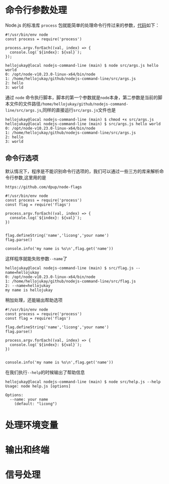 # 命令行参数处理
Node.js 的标准库 `process` 包就能简单的处理命令行传过来的参数，[代码](../src/args.js)如下：
```
#!/usr/bin/env node
const process = require('process')

process.argv.forEach((val, index) => {
  console.log(`${index}: ${val}`);
});
```
```
hellojukay@local nodejs-command-line (main) $ node src/args.js hello world
0: /opt/node-v10.23.0-linux-x64/bin/node
1: /home/hellojukay/github/nodejs-command-line/src/args.js
2: hello
3: world
```
通过 `node` 命令执行脚本，脚本的第一个参数就是`node`本身，第二参数是当前的脚本文件的文件路径`/home/hellojukay/github/nodejs-command-line/src/args.js`,同样的直接运行`src/args.js`文件也是
```
hellojukay@local nodejs-command-line (main) $ chmod +x src/args.js
hellojukay@local nodejs-command-line (main) $ src/args.js hello world
0: /opt/node-v10.23.0-linux-x64/bin/node
1: /home/hellojukay/github/nodejs-command-line/src/args.js
2: hello
3: world
```
## 命令行选项
默认情况下，程序是不能识别命令行选项的，我们可以通过一些三方的库来解析命令行参数,这里用的是
```
https://github.com/dpup/node-flags
```
```
#!/usr/bin/env node
const process = require('process')
const flag = require('flags')

process.argv.forEach((val, index) => {
  console.log(`${index}: ${val}`);
})


flag.defineString('name','licong','your name')
flag.parse()

console.info('my name is %s\n',flag.get('name'))
```
这样程序就能失败参数`--name`了
```
hellojukay@local nodejs-command-line (main) $ src/flag.js --name=hellojukay
0: /opt/node-v10.23.0-linux-x64/bin/node
1: /home/hellojukay/github/nodejs-command-line/src/flag.js
2: --name=hellojukay
my name is hellojukay
```
稍加处理，还能输出帮助选项
```
#!/usr/bin/env node
const process = require('process')
const flag = require('flags')

flag.defineString('name','licong','your name')
flag.parse()

process.argv.forEach((val, index) => {
  console.log(`${index}: ${val}`);
})


console.info('my name is %s\n',flag.get('name'))
```
在我们执行`--help`的时候输出了帮助信息
```
hellojukay@local nodejs-command-line (main) $ node src/help.js --help
Usage: node help.js [options]

Options:
  --name: your name
    (default: "licong")
```
# 处理环境变量

# 输出和终端

# 信号处理
